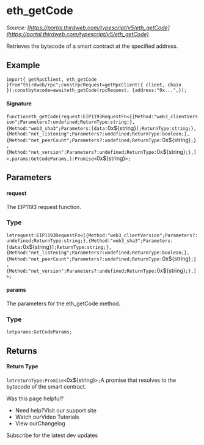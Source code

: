 # eth_getCode

*Source: [https://portal.thirdweb.com/typescript/v5/eth_getCode](https://portal.thirdweb.com/typescript/v5/eth_getCode)*

Retrieves the bytecode of a smart contract at the specified address.

## Example

`import{ getRpcClient, eth_getCode }from"thirdweb/rpc";constrpcRequest=getRpcClient({ client, chain });constbytecode=awaiteth_getCode(rpcRequest, {address:"0x...",});`
#### Signature

`functioneth_getCode(request:EIP1193RequestFn<[{Method:"web3_clientVersion";Parameters?:undefined;ReturnType:string;},{Method:"web3_sha3";Parameters:[data:`0x${string}`];ReturnType:string;},{Method:"net_listening";Parameters?:undefined;ReturnType:boolean;},{Method:"net_peerCount";Parameters?:undefined;ReturnType:`0x${string}`;},{Method:"net_version";Parameters?:undefined;ReturnType:`0x${string}`;},]>,params:GetCodeParams,):Promise<`0x${string}`>;`
## Parameters

#### request

The EIP1193 request function.

### Type

`letrequest:EIP1193RequestFn<[{Method:"web3_clientVersion";Parameters?:undefined;ReturnType:string;},{Method:"web3_sha3";Parameters:[data:`0x${string}`];ReturnType:string;},{Method:"net_listening";Parameters?:undefined;ReturnType:boolean;},{Method:"net_peerCount";Parameters?:undefined;ReturnType:`0x${string}`;},{Method:"net_version";Parameters?:undefined;ReturnType:`0x${string}`;},]>;`
#### params

The parameters for the eth_getCode method.

### Type

`letparams:GetCodeParams;`
## Returns

#### Return Type

`letreturnType:Promise<`0x${string}`>;`A promise that resolves to the bytecode of the smart contract.

Was this page helpful?

* Need help?Visit our support site
* Watch ourVideo Tutorials
* View ourChangelog

Subscribe for the latest dev updates

